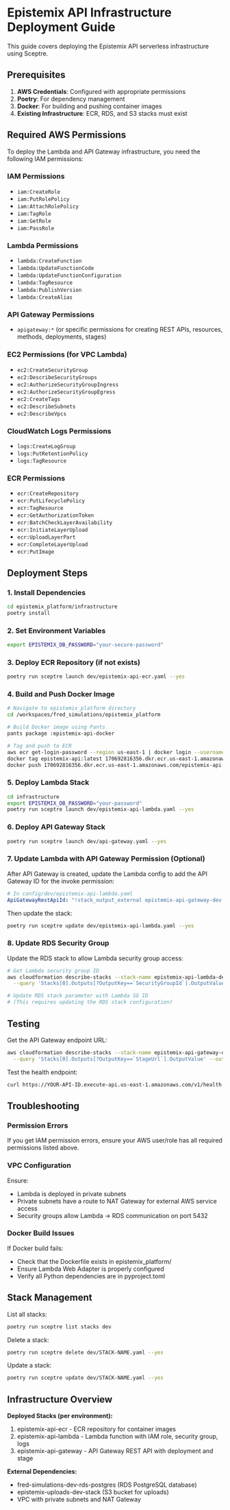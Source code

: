 # Epistemix API Infrastructure Deployment Guide

This guide covers deploying the Epistemix API serverless infrastructure using Sceptre.

## Prerequisites

1. **AWS Credentials**: Configured with appropriate permissions
2. **Poetry**: For dependency management
3. **Docker**: For building and pushing container images
4. **Existing Infrastructure**: ECR, RDS, and S3 stacks must exist

## Required AWS Permissions

To deploy the Lambda and API Gateway infrastructure, you need the following IAM permissions:

### IAM Permissions
- `iam:CreateRole`
- `iam:PutRolePolicy`
- `iam:AttachRolePolicy`
- `iam:TagRole`
- `iam:GetRole`
- `iam:PassRole`

### Lambda Permissions
- `lambda:CreateFunction`
- `lambda:UpdateFunctionCode`
- `lambda:UpdateFunctionConfiguration`
- `lambda:TagResource`
- `lambda:PublishVersion`
- `lambda:CreateAlias`

### API Gateway Permissions
- `apigateway:*` (or specific permissions for creating REST APIs, resources, methods, deployments, stages)

### EC2 Permissions (for VPC Lambda)
- `ec2:CreateSecurityGroup`
- `ec2:DescribeSecurityGroups`
- `ec2:AuthorizeSecurityGroupIngress`
- `ec2:AuthorizeSecurityGroupEgress`
- `ec2:CreateTags`
- `ec2:DescribeSubnets`
- `ec2:DescribeVpcs`

### CloudWatch Logs Permissions
- `logs:CreateLogGroup`
- `logs:PutRetentionPolicy`
- `logs:TagResource`

### ECR Permissions
- `ecr:CreateRepository`
- `ecr:PutLifecyclePolicy`
- `ecr:TagResource`
- `ecr:GetAuthorizationToken`
- `ecr:BatchCheckLayerAvailability`
- `ecr:InitiateLayerUpload`
- `ecr:UploadLayerPart`
- `ecr:CompleteLayerUpload`
- `ecr:PutImage`

## Deployment Steps

### 1. Install Dependencies

```bash
cd epistemix_platform/infrastructure
poetry install
```

### 2. Set Environment Variables

```bash
export EPISTEMIX_DB_PASSWORD="your-secure-password"
```

### 3. Deploy ECR Repository (if not exists)

```bash
poetry run sceptre launch dev/epistemix-api-ecr.yaml --yes
```

### 4. Build and Push Docker Image

```bash
# Navigate to epistemix_platform directory
cd /workspaces/fred_simulations/epistemix_platform

# Build Docker image using Pants
pants package :epistemix-api-docker

# Tag and push to ECR
aws ecr get-login-password --region us-east-1 | docker login --username AWS --password-stdin 170692816356.dkr.ecr.us-east-1.amazonaws.com
docker tag epistemix-api:latest 170692816356.dkr.ecr.us-east-1.amazonaws.com/epistemix-api:latest
docker push 170692816356.dkr.ecr.us-east-1.amazonaws.com/epistemix-api:latest
```

### 5. Deploy Lambda Stack

```bash
cd infrastructure
export EPISTEMIX_DB_PASSWORD="your-password"
poetry run sceptre launch dev/epistemix-api-lambda.yaml --yes
```

### 6. Deploy API Gateway Stack

```bash
poetry run sceptre launch dev/api-gateway.yaml --yes
```

### 7. Update Lambda with API Gateway Permission (Optional)

After API Gateway is created, update the Lambda config to add the API Gateway ID for the invoke permission:

```yaml
# In config/dev/epistemix-api-lambda.yaml
ApiGatewayRestApiId: "!stack_output_external epistemix-api-gateway-dev::RestApiId"
```

Then update the stack:

```bash
poetry run sceptre update dev/epistemix-api-lambda.yaml --yes
```

### 8. Update RDS Security Group

Update the RDS stack to allow Lambda security group access:

```bash
# Get Lambda security group ID
aws cloudformation describe-stacks --stack-name epistemix-api-lambda-dev \
  --query 'Stacks[0].Outputs[?OutputKey==`SecurityGroupId`].OutputValue' --output text

# Update RDS stack parameter with Lambda SG ID
# (This requires updating the RDS stack configuration)
```

## Testing

Get the API Gateway endpoint URL:

```bash
aws cloudformation describe-stacks --stack-name epistemix-api-gateway-dev \
  --query 'Stacks[0].Outputs[?OutputKey==`StageUrl`].OutputValue' --output text
```

Test the health endpoint:

```bash
curl https://YOUR-API-ID.execute-api.us-east-1.amazonaws.com/v1/health
```

## Troubleshooting

### Permission Errors

If you get IAM permission errors, ensure your AWS user/role has all required permissions listed above.

### VPC Configuration

Ensure:
- Lambda is deployed in private subnets
- Private subnets have a route to NAT Gateway for external AWS service access
- Security groups allow Lambda → RDS communication on port 5432

### Docker Build Issues

If Docker build fails:
- Check that the Dockerfile exists in epistemix_platform/
- Ensure Lambda Web Adapter is properly configured
- Verify all Python dependencies are in pyproject.toml

## Stack Management

List all stacks:
```bash
poetry run sceptre list stacks dev
```

Delete a stack:
```bash
poetry run sceptre delete dev/STACK-NAME.yaml --yes
```

Update a stack:
```bash
poetry run sceptre update dev/STACK-NAME.yaml --yes
```

## Infrastructure Overview

**Deployed Stacks (per environment):**
1. epistemix-api-ecr - ECR repository for container images
2. epistemix-api-lambda - Lambda function with IAM role, security group, logs
3. epistemix-api-gateway - API Gateway REST API with deployment and stage

**External Dependencies:**
- fred-simulations-dev-rds-postgres (RDS PostgreSQL database)
- epistemix-uploads-dev-stack (S3 bucket for uploads)
- VPC with private subnets and NAT Gateway
